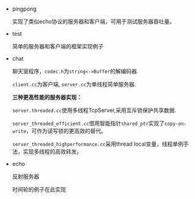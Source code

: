 * pingpong

    实现了类似echo协议的服务器和客户端，可用于测试服务器吞吐量。

* test

    简单的服务器和客户端的框架实现例子

* chat
  
    聊天室程序，`codec.h`为`string<->Buffer`的解编码器. 

    `client.cc`为客户端, `server.cc`为单线程简单服务器.

    **三种更高性能的服务器实现：**

    `server.threaded.cc`使用多线程TcpServer,采用互斥锁保护共享数据.

    `server_threaded_efficient.cc`借用智能指针`shared_ptr`实现了`copy-on-write`，可作为读写锁的更高效的替代。

    `server_threaded_highperformance.cc`采用thread local变量，线程单例手法，实现多线程的高效转发。

* echo
  
    反射服务器

    时间轮的例子在此实现